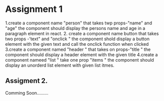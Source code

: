 <h1>Assignment 1</h1>
1.create a component name "person" that takes twp props-"name" and "age" the component should display the persons name and age in a paragraph element in react.
2. create a component name button that takes two props -'text" and "onclick " the component shold display a button element with the given text and call the onclick function when clicked
3.create a component named "header " that takes on props-"title " the component should display a header element with the given title
4.create a component nameed "list " take one prop "items " the component should display an unorderd list element with given list itmes.

<h2>Assigment 2.</h2>

Comming Soon.........
